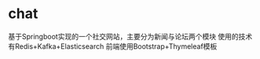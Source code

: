 # chat
基于Springboot实现的一个社交网站，主要分为新闻与论坛两个模块
使用的技术有Redis+Kafka+Elasticsearch
前端使用Bootstrap+Thymeleaf模板
